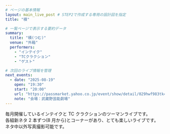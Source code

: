 ```yaml
---
# ページの基本情報
layout: main_live_post # STEP2で作成する専用の設計図を指定
title: "積"

# 一覧ページで表示する要約データ
summary:
  title: "積(つむ)"
  venue: "外箱"
  performers:
    - "インテイク"
    - "TCクラクション"
    - "ゲスト"

# 次回のライブ情報を管理
next_events:
  - date: "2025-08-19"
    open: "19:30"
    start: "20:00"
    url: "https://passmarket.yahoo.co.jp/event/show/detail/029hwf983tk41.html"
    note: "会場：武蔵野芸能劇場"
---
```


毎月開催しているインテイクと TC クラクションのツーマンライブです。<br>
各組新ネタ 2 本ずつ(8 月から)とコーナーがあり、とても楽しいライブです。<br>
ネタ中以外写真撮影可能です。<br>
